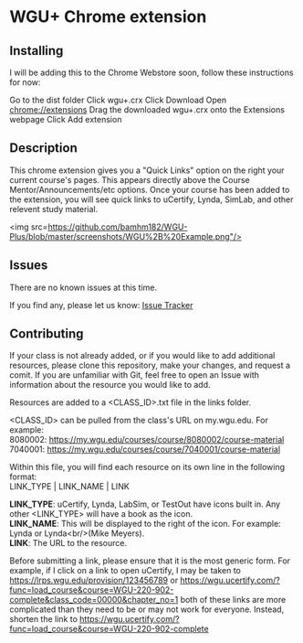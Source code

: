 WGU+ Chrome extension
==========

Installing
-----

I will be adding this to the Chrome Webstore soon, follow these instructions for now:

Go to the dist folder
Click wgu+.crx
Click Download
Open [chrome://extensions](chrome://extensions)
Drag the downloaded wgu+.crx onto the Extensions webpage
Click Add extension

Description
-----

This chrome extension gives you a "Quick Links" option on the right your current course's pages. This appears directly above the Course Mentor/Announcements/etc options.
Once your course has been added to the extension, you will see quick links to uCertify, Lynda, SimLab, and other relevent study material.

<img src=https://github.com/bamhm182/WGU-Plus/blob/master/screenshots/WGU%2B%20Example.png"/>

Issues
-----

There are no known issues at this time.

If you find any, please let us know: [Issue Tracker](https://github.com/bamhm182/WGU-Plus/issues)

Contributing
-----

If your class is not already added, or if you would like to add additional resources, please clone this repository, make your changes, and request a comit.
If you are unfamiliar with Git, feel free to open an Issue with information about the resource you would like to add.

Resources are added to a <CLASS_ID>.txt file in the links folder.

<CLASS_ID> can be pulled from the class's URL on my.wgu.edu. For example: <br/>
8080002: https://my.wgu.edu/courses/course/8080002/course-material<br/>
7040001: https://my.wgu.edu/courses/course/7040001/course-material<br/>


Within this file, you will find each resource on its own line in the following format:<br/>
LINK_TYPE | LINK_NAME            | LINK

<b>LINK_TYPE</b>: uCertify, Lynda, LabSim, or TestOut have icons built in. Any other <LINK_TYPE> will have a book as the icon.<br/>
<b>LINK_NAME</b>: This will be displayed to the right of the icon. For example: Lynda or Lynda\<br/\>(Mike Meyers).<br/>
<b>LINK</b>: The URL to the resource.<br/>

Before submitting a link, please ensure that it is the most generic form. For example, if I click on a link to open uCertify, I may be taken to https://lrps.wgu.edu/provision/123456789 or https://wgu.ucertify.com/?func=load_course&course=WGU-220-902-complete&class_code=00000&chapter_no=1 both of these links are more complicated than they need to be or may not work for everyone.
Instead, shorten the link to https://wgu.ucertify.com/?func=load_course&course=WGU-220-902-complete
